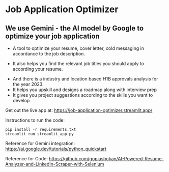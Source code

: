 # Job Application Optimizer
## We use Gemini - the AI model by Google to optimize your job application
- A tool to optimize your resume, cover letter, cold messaging in accordance to the job description. 
* It also helps you find the relevant job titles you should apply to according your resume. 
+ And there is a industry and location based H1B approvals analysis for the year 2023.
+ It helps you upskill and designs a roadmap along with interview prep
+ It gives you project suggestions according to the skills you want to develop

Get out the live app at: https://job-application-optimizer.streamlit.app/

Instructions to run the code:
```
pip install -r requirements.txt
streamlit run streamlit_app.py
```

Reference for Gemini integration: 
https://ai.google.dev/tutorials/python_quickstart


Reference for Code: 
https://github.com/gopiashokan/AI-Powered-Resume-Analyzer-and-LinkedIn-Scraper-with-Selenium
